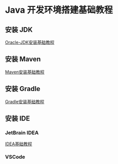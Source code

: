 # Java 开发环境搭建基础教程

## 安装 JDK

[Oracle-JDK安装基础教程](work/programming/Java/Operation/Oracle-JDK安装基础教程.md)

## 安装 Maven

[Maven安装基础教程](work/programming/Java/Tools/Apache-Maven/Maven安装基础教程.md)
## 安装 Gradle

[Gradle安装基础教程](work/programming/Java/Tools/Gradle/Gradle安装基础教程.md)

## 安装 IDE
### JetBrain IDEA

[IDEA基础教程](work/tools/IT/JetBrains/IDEA/IDEA基础教程.md)

### VSCode